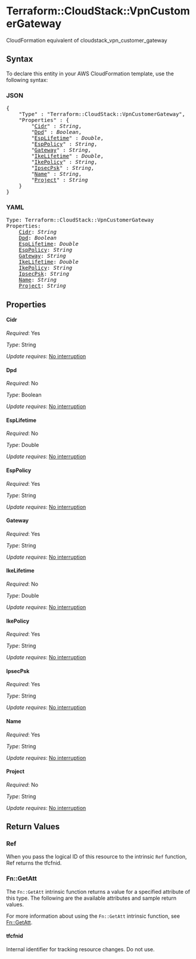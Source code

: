 # Terraform::CloudStack::VpnCustomerGateway

CloudFormation equivalent of cloudstack_vpn_customer_gateway

## Syntax

To declare this entity in your AWS CloudFormation template, use the following syntax:

### JSON

<pre>
{
    "Type" : "Terraform::CloudStack::VpnCustomerGateway",
    "Properties" : {
        "<a href="#cidr" title="Cidr">Cidr</a>" : <i>String</i>,
        "<a href="#dpd" title="Dpd">Dpd</a>" : <i>Boolean</i>,
        "<a href="#esplifetime" title="EspLifetime">EspLifetime</a>" : <i>Double</i>,
        "<a href="#esppolicy" title="EspPolicy">EspPolicy</a>" : <i>String</i>,
        "<a href="#gateway" title="Gateway">Gateway</a>" : <i>String</i>,
        "<a href="#ikelifetime" title="IkeLifetime">IkeLifetime</a>" : <i>Double</i>,
        "<a href="#ikepolicy" title="IkePolicy">IkePolicy</a>" : <i>String</i>,
        "<a href="#ipsecpsk" title="IpsecPsk">IpsecPsk</a>" : <i>String</i>,
        "<a href="#name" title="Name">Name</a>" : <i>String</i>,
        "<a href="#project" title="Project">Project</a>" : <i>String</i>
    }
}
</pre>

### YAML

<pre>
Type: Terraform::CloudStack::VpnCustomerGateway
Properties:
    <a href="#cidr" title="Cidr">Cidr</a>: <i>String</i>
    <a href="#dpd" title="Dpd">Dpd</a>: <i>Boolean</i>
    <a href="#esplifetime" title="EspLifetime">EspLifetime</a>: <i>Double</i>
    <a href="#esppolicy" title="EspPolicy">EspPolicy</a>: <i>String</i>
    <a href="#gateway" title="Gateway">Gateway</a>: <i>String</i>
    <a href="#ikelifetime" title="IkeLifetime">IkeLifetime</a>: <i>Double</i>
    <a href="#ikepolicy" title="IkePolicy">IkePolicy</a>: <i>String</i>
    <a href="#ipsecpsk" title="IpsecPsk">IpsecPsk</a>: <i>String</i>
    <a href="#name" title="Name">Name</a>: <i>String</i>
    <a href="#project" title="Project">Project</a>: <i>String</i>
</pre>

## Properties

#### Cidr

_Required_: Yes

_Type_: String

_Update requires_: [No interruption](https://docs.aws.amazon.com/AWSCloudFormation/latest/UserGuide/using-cfn-updating-stacks-update-behaviors.html#update-no-interrupt)

#### Dpd

_Required_: No

_Type_: Boolean

_Update requires_: [No interruption](https://docs.aws.amazon.com/AWSCloudFormation/latest/UserGuide/using-cfn-updating-stacks-update-behaviors.html#update-no-interrupt)

#### EspLifetime

_Required_: No

_Type_: Double

_Update requires_: [No interruption](https://docs.aws.amazon.com/AWSCloudFormation/latest/UserGuide/using-cfn-updating-stacks-update-behaviors.html#update-no-interrupt)

#### EspPolicy

_Required_: Yes

_Type_: String

_Update requires_: [No interruption](https://docs.aws.amazon.com/AWSCloudFormation/latest/UserGuide/using-cfn-updating-stacks-update-behaviors.html#update-no-interrupt)

#### Gateway

_Required_: Yes

_Type_: String

_Update requires_: [No interruption](https://docs.aws.amazon.com/AWSCloudFormation/latest/UserGuide/using-cfn-updating-stacks-update-behaviors.html#update-no-interrupt)

#### IkeLifetime

_Required_: No

_Type_: Double

_Update requires_: [No interruption](https://docs.aws.amazon.com/AWSCloudFormation/latest/UserGuide/using-cfn-updating-stacks-update-behaviors.html#update-no-interrupt)

#### IkePolicy

_Required_: Yes

_Type_: String

_Update requires_: [No interruption](https://docs.aws.amazon.com/AWSCloudFormation/latest/UserGuide/using-cfn-updating-stacks-update-behaviors.html#update-no-interrupt)

#### IpsecPsk

_Required_: Yes

_Type_: String

_Update requires_: [No interruption](https://docs.aws.amazon.com/AWSCloudFormation/latest/UserGuide/using-cfn-updating-stacks-update-behaviors.html#update-no-interrupt)

#### Name

_Required_: Yes

_Type_: String

_Update requires_: [No interruption](https://docs.aws.amazon.com/AWSCloudFormation/latest/UserGuide/using-cfn-updating-stacks-update-behaviors.html#update-no-interrupt)

#### Project

_Required_: No

_Type_: String

_Update requires_: [No interruption](https://docs.aws.amazon.com/AWSCloudFormation/latest/UserGuide/using-cfn-updating-stacks-update-behaviors.html#update-no-interrupt)

## Return Values

### Ref

When you pass the logical ID of this resource to the intrinsic `Ref` function, Ref returns the tfcfnid.

### Fn::GetAtt

The `Fn::GetAtt` intrinsic function returns a value for a specified attribute of this type. The following are the available attributes and sample return values.

For more information about using the `Fn::GetAtt` intrinsic function, see [Fn::GetAtt](https://docs.aws.amazon.com/AWSCloudFormation/latest/UserGuide/intrinsic-function-reference-getatt.html).

#### tfcfnid

Internal identifier for tracking resource changes. Do not use.

